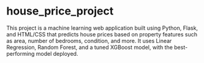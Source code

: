 # house_price_project
This project is a machine learning web application built using Python, Flask, and HTML/CSS that predicts house prices based on property features such as area, number of bedrooms, condition, and more. It uses Linear Regression, Random Forest, and a tuned XGBoost model, with the best-performing model deployed.
